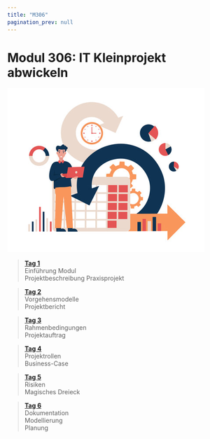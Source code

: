 ```yaml
---
title: "M306"
pagination_prev: null
---
```


# Modul 306: IT Kleinprojekt abwickeln

![logo_module](/data/m306/it_kleinprojekt_logo.jpg)

> [**Tag 1**](./tag-0001.md)  
> Einführung Modul  
> Projektbeschreibung Praxisprojekt

> [**Tag 2**](./tag-0002.md)  
> Vorgehensmodelle  
> Projektbericht

> [**Tag 3**](./tag-0003.md)  
> Rahmenbedingungen  
> Projektauftrag

> [**Tag 4**](./tag-0004.md)  
> Projektrollen  
> Business-Case

> [**Tag 5**](./tag-0005.md)  
> Risiken  
> Magisches Dreieck

> [**Tag 6**](./tag-0006.md)  
> Dokumentation  
> Modellierung  
> Planung
